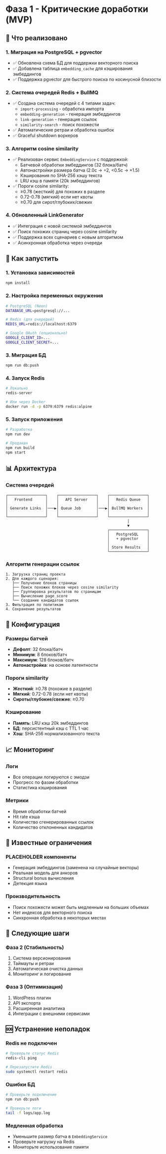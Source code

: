 # Фаза 1 - Критические доработки (MVP)

## 🎯 Что реализовано

### 1. **Миграция на PostgreSQL + pgvector**
- ✅ Обновлена схема БД для поддержки векторного поиска
- ✅ Добавлена таблица `embedding_cache` для кэширования эмбеддингов
- ✅ Поддержка pgvector для быстрого поиска по косинусной близости

### 2. **Система очередей Redis + BullMQ**
- ✅ Создана система очередей с 4 типами задач:
  - `import-processing` - обработка импорта
  - `embedding-generation` - генерация эмбеддингов
  - `link-generation` - генерация ссылок
  - `similarity-search` - поиск похожести
- ✅ Автоматические ретраи и обработка ошибок
- ✅ Graceful shutdown воркеров

### 3. **Алгоритм cosine similarity**
- ✅ Реализован сервис `EmbeddingService` с поддержкой:
  - Батчевой обработки эмбеддингов (32 блока/батч)
  - Автонастройки размера батча (2.0с → ÷2, <0.5с → ×1.5)
  - Кэширования по SHA-256 хэшу текста
  - LRU кэш в памяти (20k эмбеддингов)
- ✅ Пороги cosine similarity:
  - ≥0.78 (жесткий) для похожих в разделе
  - 0.72-0.78 (мягкий) если нет квоты
  - ≥0.70 для сирот/глубоких/свежих

### 4. **Обновленный LinkGenerator**
- ✅ Интеграция с новой системой эмбеддингов
- ✅ Поиск похожих страниц через cosine similarity
- ✅ Поддержка всех сценариев с новым алгоритмом
- ✅ Асинхронная обработка через очереди

## 🚀 Как запустить

### 1. Установка зависимостей
```bash
npm install
```

### 2. Настройка переменных окружения
```bash
# PostgreSQL (Neon)
DATABASE_URL=postgresql://...

# Redis (для очередей)
REDIS_URL=redis://localhost:6379

# Google OAuth (опционально)
GOOGLE_CLIENT_ID=...
GOOGLE_CLIENT_SECRET=...
```

### 3. Миграция БД
```bash
npm run db:push
```

### 4. Запуск Redis
```bash
# Локально
redis-server

# Или через Docker
docker run -d -p 6379:6379 redis:alpine
```

### 5. Запуск приложения
```bash
# Разработка
npm run dev

# Продакшн
npm run build
npm start
```

## 📊 Архитектура

### Система очередей
```
┌─────────────────┐    ┌─────────────────┐    ┌─────────────────┐
│   Frontend      │    │   API Server    │    │   Redis Queue   │
│                 │    │                 │    │                 │
│ Generate Links  │───▶│ Queue Job       │───▶│ BullMQ Workers  │
│                 │    │                 │    │                 │
└─────────────────┘    └─────────────────┘    └─────────────────┘
                                                       │
                                                       ▼
                                              ┌─────────────────┐
                                              │   PostgreSQL    │
                                              │   + pgvector    │
                                              │                 │
                                              │ Store Results   │
                                              └─────────────────┘
```

### Алгоритм генерации ссылок
```
1. Загрузка страниц проекта
2. Для каждого сценария:
   ├── Получение блоков страницы
   ├── Поиск похожих блоков через cosine similarity
   ├── Группировка результатов по страницам
   ├── Вычисление page_score
   └── Создание кандидатов ссылок
3. Фильтрация по политикам
4. Сохранение результатов
```

## 🔧 Конфигурация

### Размеры батчей
- **Дефолт**: 32 блока/батч
- **Минимум**: 8 блоков/батч
- **Максимум**: 128 блоков/батч
- **Автонастройка**: на основе латентности

### Пороги similarity
- **Жесткий**: ≥0.78 (похожие в разделе)
- **Мягкий**: 0.72-0.78 (если нет квоты)
- **Сироты/глубокие/свежие**: ≥0.70

### Кэширование
- **Память**: LRU кэш 20k эмбеддингов
- **БД**: персистентный кэш с TTL 1 час
- **Хэш**: SHA-256 нормализованного текста

## 📈 Мониторинг

### Логи
- Все операции логируются с эмодзи
- Прогресс по фазам обработки
- Статистика кэширования

### Метрики
- Время обработки батчей
- Hit rate кэша
- Количество сгенерированных ссылок
- Количество отклоненных кандидатов

## 🐛 Известные ограничения

### PLACEHOLDER компоненты
- Генерация эмбеддингов (заменена на случайные векторы)
- Реальная модель для анкоров
- Structural bonus вычисления
- Детекция языка

### Производительность
- Поиск похожести может быть медленным на больших объемах
- Нет индексов для векторного поиска
- Синхронная обработка в некоторых местах

## 🔄 Следующие шаги

### Фаза 2 (Стабильность)
1. Система версионирования
2. Таймауты и ретраи
3. Автоматическая очистка данных
4. Мониторинг и логирование

### Фаза 3 (Оптимизация)
1. WordPress плагин
2. API экспорта
3. Расширенная аналитика
4. Интеграции с внешними сервисами

## 🆘 Устранение неполадок

### Redis не подключен
```bash
# Проверьте статус Redis
redis-cli ping

# Перезапустите Redis
sudo systemctl restart redis
```

### Ошибки БД
```bash
# Проверьте подключение
npm run db:push

# Проверьте логи
tail -f logs/app.log
```

### Медленная обработка
- Уменьшите размер батча в `EmbeddingService`
- Проверьте нагрузку на Redis
- Мониторьте использование памяти
